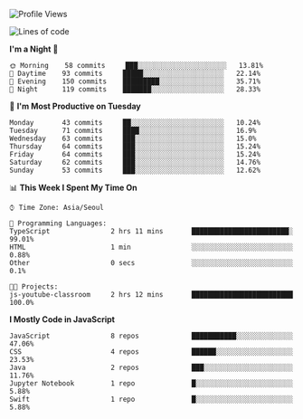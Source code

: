 <!--START_SECTION:waka-->
![Profile Views](http://img.shields.io/badge/Profile%20Views-0-blue)

![Lines of code](https://img.shields.io/badge/From%20Hello%20World%20I%27ve%20Written-92529%20lines%20of%20code-blue)

**I'm a Night 🦉** 

```text
🌞 Morning    58 commits     ███░░░░░░░░░░░░░░░░░░░░░░   13.81% 
🌆 Daytime    93 commits     █████░░░░░░░░░░░░░░░░░░░░   22.14% 
🌃 Evening    150 commits    █████████░░░░░░░░░░░░░░░░   35.71% 
🌙 Night      119 commits    ███████░░░░░░░░░░░░░░░░░░   28.33%

```
📅 **I'm Most Productive on Tuesday** 

```text
Monday       43 commits     ██░░░░░░░░░░░░░░░░░░░░░░░   10.24% 
Tuesday      71 commits     ████░░░░░░░░░░░░░░░░░░░░░   16.9% 
Wednesday    63 commits     ███░░░░░░░░░░░░░░░░░░░░░░   15.0% 
Thursday     64 commits     ███░░░░░░░░░░░░░░░░░░░░░░   15.24% 
Friday       64 commits     ███░░░░░░░░░░░░░░░░░░░░░░   15.24% 
Saturday     62 commits     ███░░░░░░░░░░░░░░░░░░░░░░   14.76% 
Sunday       53 commits     ███░░░░░░░░░░░░░░░░░░░░░░   12.62%

```


📊 **This Week I Spent My Time On** 

```text
⌚︎ Time Zone: Asia/Seoul

💬 Programming Languages: 
TypeScript               2 hrs 11 mins       ████████████████████████░   99.01% 
HTML                     1 min               ░░░░░░░░░░░░░░░░░░░░░░░░░   0.88% 
Other                    0 secs              ░░░░░░░░░░░░░░░░░░░░░░░░░   0.1%

🐱‍💻 Projects: 
js-youtube-classroom     2 hrs 12 mins       █████████████████████████   100.0%

```

**I Mostly Code in JavaScript** 

```text
JavaScript               8 repos             ███████████░░░░░░░░░░░░░░   47.06% 
CSS                      4 repos             ██████░░░░░░░░░░░░░░░░░░░   23.53% 
Java                     2 repos             ███░░░░░░░░░░░░░░░░░░░░░░   11.76% 
Jupyter Notebook         1 repo              █░░░░░░░░░░░░░░░░░░░░░░░░   5.88% 
Swift                    1 repo              █░░░░░░░░░░░░░░░░░░░░░░░░   5.88%

```



<!--END_SECTION:waka-->
